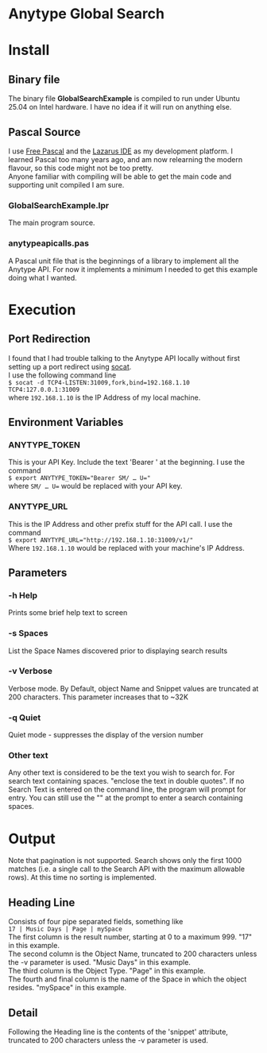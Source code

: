 # Anytype Global Search   
# Install   
## Binary file   
The binary file **GlobalSearchExample** is compiled to run under Ubuntu 25.04 on Intel hardware. I have no idea if it will run on anything else.   
## Pascal Source   
I use [Free Pascal](https://www.freepascal.org/) and the [Lazarus IDE](https://www.lazarus-ide.org/) as my development platform. I learned Pascal too many years ago, and am now relearning the modern flavour, so this code might not be too pretty.   
Anyone familiar with compiling will be able to get the main code and supporting unit compiled I am sure.   
### GlobalSearchExample.lpr   
The main program source.   
### anytypeapicalls.pas   
A Pascal unit file that is the beginnings of a library to implement all the Anytype API. For now it implements a minimum I needed to get this example doing what I wanted.   
# Execution   
## Port Redirection   
I found that I had trouble talking to the Anytype API locally without first setting up a port redirect using [socat](https://packages.debian.org/sid/socat).   
I use the following command line   
`$ socat -d TCP4-LISTEN:31009,fork,bind=192.168.1.10 TCP4:127.0.0.1:31009`   
where `192.168.1.10` is the IP Address of my local machine.   
## Environment Variables   
### ANYTYPE_TOKEN   
This is your API Key. Include the text 'Bearer ' at the beginning. I use the command   
`$ export ANYTYPE_TOKEN="Bearer SM/ … U="`   
where `SM/ … U=` would be replaced with your API key.   
### ANYTYPE_URL   
This is the IP Address and other prefix stuff for the API call. I use the command   
`$ export ANYTYPE_URL="http://192.168.1.10:31009/v1/"`   
Where `192.168.1.10` would be replaced with your machine's IP Address.   
## Parameters   
### -h Help   
Prints some brief help text to screen   
### -s Spaces   
List the Space Names discovered prior to displaying search results   
### -v Verbose   
Verbose mode. By Default, object Name and Snippet values are truncated at 200 characters. This parameter increases that to ~32K   
### -q Quiet   
Quiet mode - suppresses the display of the version number   
### Other text   
Any other text is considered to be the text you wish to search for. For search text containing spaces. "enclose the text in double quotes".
If no Search Text is entered on the command line, the program will prompt for entry. You can still use the "" at the prompt to enter a search containing spaces.
# Output   
Note that pagination is not supported. Search shows only the first 1000 matches (i.e. a single call to the Search API with the maximum allowable rows). At this time no sorting is implemented.   
## Heading Line   
Consists of four pipe separated fields, something like   
`17 | Music Days | Page | mySpace`   
The first column is the result number, starting at 0 to a maximum 999. "17" in this example.   
The second column is the Object Name, truncated to 200 characters unless the -v parameter is used. "Music Days" in this example.   
The third column is the Object Type. "Page" in this example.   
The fourth and final column is the name of the Space in which the object resides. "mySpace" in this example.   
## Detail   
Following the Heading line is the contents of the 'snippet' attribute, truncated to 200 characters unless the -v parameter is used.   
